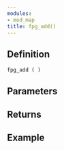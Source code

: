 ```yaml
---
modules:
- mod_map
title: fpg_add()
---
```


## Definition

    fpg_add ( )

## Parameters

## Returns

## Example

```
```
